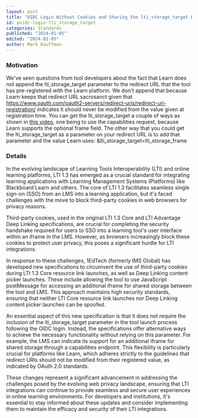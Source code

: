 ```yaml
---
layout: post
title: "OIDC Login Without Cookies and Sharing the lti_storage_target Between Platform and Tool"
id: poidc-login-lti_storage_target
categories: Standards
published: "2024-01-05"
edited: "2024-01-05"
author: Mark Kauffman
---
```

<VersioningTracker frontMatter={frontMatter}/>

### Motivation

We've seen questions from tool developers about the fact that Learn does not append the lti_storage_target parameter to the redirect URL that the tool has pre-registered with the Learn platform. We don't append that because Learn keeps that redirect URL sacrosanct given that https://www.oauth.com/oauth2-servers/redirect-uris/redirect-uri-registration/ indicates it should never be modified from the value given at registration time. You can get the lti_storage_target a couple of ways as shown in [this video](https://youtu.be/li1xkqDo1XQ?feature=shared), one being to use the capabilities request, because Learn supports the optional frame field. The other way that you could get the lti_storage_target as a parameter on your redirect URL is to add that parameter and the value Learn uses: &lti_storage_target=lti_storage_frame

### Details

In the evolving landscape of Learning Tools Interoperability (LTI) and online learning platforms, LTI 1.3 has emerged as a crucial standard for integrating learning applications with Learning Management Systems (Platforms) like Blackboard Learn and others. The core of LTI 1.3 facilitates seamless single sign-on (SSO) from an LMS into a learning application, but it's faced challenges with the move to block third-party cookies in web browsers for privacy reasons.

Third-party cookies, used in the original LTI 1.3 Core and LTI Advantage Deep Linking specifications, are crucial for completing the security handshake required for users to SSO into a learning tool's user interface within an iframe in the LMS. However, as browsers increasingly block these cookies to protect user privacy, this poses a significant hurdle for LTI integrations.

In response to these challenges, 1EdTech (formerly IMS Global) has developed new specifications to circumvent the use of third-party cookies during LTI 1.3 Core resource link launches, as well as Deep Linking content picker launches. These include allowing the tool to use JavaScript postMessage for accessing an additional iframe for shared storage between the tool and LMS. This approach maintains high security standards, ensuring that neither LTI Core resource link launches nor Deep Linking content picker launches can be spoofed.

An essential aspect of this new specification is that it does not require the inclusion of the lti_storage_target parameter in the tool launch process following the OIDC login. Instead, the specifications offer alternative ways to achieve the necessary functionality without relying on this parameter. For example, the LMS can indicate its support for an additional iframe for shared storage through a capabilities endpoint. This flexibility is particularly crucial for platforms like Learn, which adheres strictly to the guidelines that redirect URIs should not be modified from their registered value, as indicated by OAuth 2.0 standards.

These changes represent a significant advancement in addressing the challenges posed by the evolving web privacy landscape, ensuring that LTI integrations can continue to provide seamless and secure user experiences in online learning environments. For developers and institutions, it's essential to stay informed about these updates and consider implementing them to maintain the efficacy and security of their LTI integrations.

<AuthorBox frontMatter={frontMatter}/>
